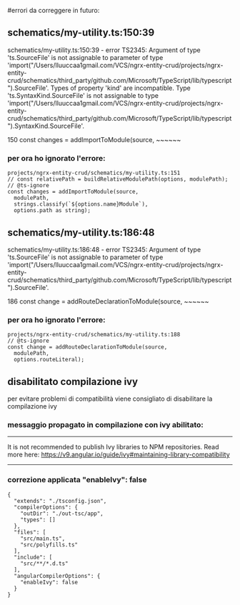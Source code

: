 #errori da correggere in futuro:

## schematics/my-utility.ts:150:39
schematics/my-utility.ts:150:39 - error TS2345: Argument of type 'ts.SourceFile' is not assignable to parameter of type 'import("/Users/lluuccaa1gmail.com/VCS/ngrx-entity-crud/projects/ngrx-entity-crud/schematics/third_party/github.com/Microsoft/TypeScript/lib/typescript").SourceFile'.
  Types of property 'kind' are incompatible.
    Type 'ts.SyntaxKind.SourceFile' is not assignable to type 'import("/Users/lluuccaa1gmail.com/VCS/ngrx-entity-crud/projects/ngrx-entity-crud/schematics/third_party/github.com/Microsoft/TypeScript/lib/typescript").SyntaxKind.SourceFile'.

150     const changes = addImportToModule(source,
                                          ~~~~~~
                                          
### per ora ho ignorato l'errore:
    projects/ngrx-entity-crud/schematics/my-utility.ts:151
    // const relativePath = buildRelativeModulePath(options, modulePath);
    // @ts-ignore
    const changes = addImportToModule(source,
      modulePath,
      strings.classify(`${options.name}Module`),
      options.path as string);
                                                

## schematics/my-utility.ts:186:48
schematics/my-utility.ts:186:48 - error TS2345: Argument of type 'ts.SourceFile' is not assignable to parameter of type 'import("/Users/lluuccaa1gmail.com/VCS/ngrx-entity-crud/projects/ngrx-entity-crud/schematics/third_party/github.com/Microsoft/TypeScript/lib/typescript").SourceFile'.

186     const change = addRouteDeclarationToModule(source,
                                                   ~~~~~~
### per ora ho ignorato l'errore:
    projects/ngrx-entity-crud/schematics/my-utility.ts:188
    // @ts-ignore
    const change = addRouteDeclarationToModule(source,
      modulePath,
      options.routeLiteral);

## disabilitato compilazione ivy 
per evitare problemi di compatibilità viene consigliato di disabilitare la compilazione ivy
### messaggio propagato in compilazione con ivy abilitato:
******************************************************************************
It is not recommended to publish Ivy libraries to NPM repositories.
Read more here: https://v9.angular.io/guide/ivy#maintaining-library-compatibility
******************************************************************************
### correzione applicata "enableIvy": false
```
{
  "extends": "./tsconfig.json",
  "compilerOptions": {
    "outDir": "./out-tsc/app",
    "types": []
  },
  "files": [
    "src/main.ts",
    "src/polyfills.ts"
  ],
  "include": [
    "src/**/*.d.ts"
  ],
  "angularCompilerOptions": {
    "enableIvy": false
  }
}
```

